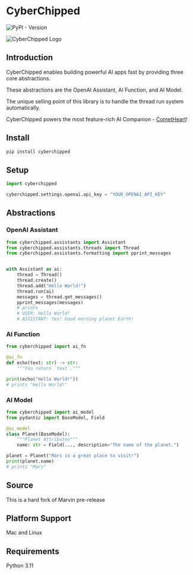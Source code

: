 # CyberChipped

![PyPI - Version](https://img.shields.io/pypi/v/cyberchipped)

![CyberChipped Logo](https://cyberchipped.com/375.png)

## Introduction
CyberChipped enables building powerful AI apps fast by providing three core abstractions.

These abstractions are the OpenAI Assistant, AI Function, and AI Model.

The unique selling point of this library is to handle the thread run system automatically.

CyberChipped powers the most feature-rich AI Companion - [CometHeart](https://cometheart.com)!

## Install

```bash
pip install cyberchipped
```

## Setup
```python
import cyberchipped

cyberchipped.settings.openai.api_key = "YOUR_OPENAI_API_KEY"
```

## Abstractions

### OpenAI Assistant
```python
from cyberchipped.assistants import Assistant
from cyberchipped.assistants.threads import Thread
from cyberchipped.assistants.formatting import pprint_messages


with Assistant as ai:
    thread = Thread()
    thread.create()
    thread.add("Hello World!")
    thread.run(ai)
    messages = thread.get_messages()
    pprint_messages(messages)
    # prints 
    # USER: Hello World!
    # ASSISTANT: Yes! Good morning planet Earth!
```

### AI Function
```python
from cyberchipped import ai_fn

@ai_fn
def echo(text: str) -> str:
    """You return `text`."""

print(echo("Hello World!"))
# prints "Hello World!"

```

### AI Model
```python
from cyberchipped import ai_model
from pydantic import BaseModel, Field

@ai_model
class Planet(BaseModel):
    """Planet Attributes"""
    name: str = Field(..., description="The name of the planet.")

planet = Planet("Mars is a great place to visit!")
print(planet.name)
# prints "Mars"
```

## Source
This is a hard fork of Marvin pre-release

## Platform Support
Mac and Linux

## Requirements
Python 3.11
